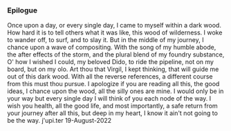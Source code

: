 ### Epilogue
Once upon a day, or every single day, I came to myself within a dark wood. How hard it is to tell others what it was like, this wood of wilderness. I woke to wander off, to surf, and to slay it. But in the middle of my journey, I chance upon a wave of compositing. With the song of my humble abode, the after effects of the storm, and the plural blend of my foundry substance, O' how I wished I could, my beloved Dido, to ride the pipeline, not on my board, but on my olo. Art thou that Virgil, I kept thinking, that will guide me out of this dark wood. With all the reverse references, a different course from this must thou pursue. I apologize if you are reading all this, the good ideas, I chance upon the wood, all the silly ones are mine. I would only be in your way but every single day I will think of you each node of the way. I wish you health, all the good life, and most importantly, a safe return from your journey after all this, but deep in my heart, I know it ain't not going to be the way. j'upi.ter 19-August-2022
